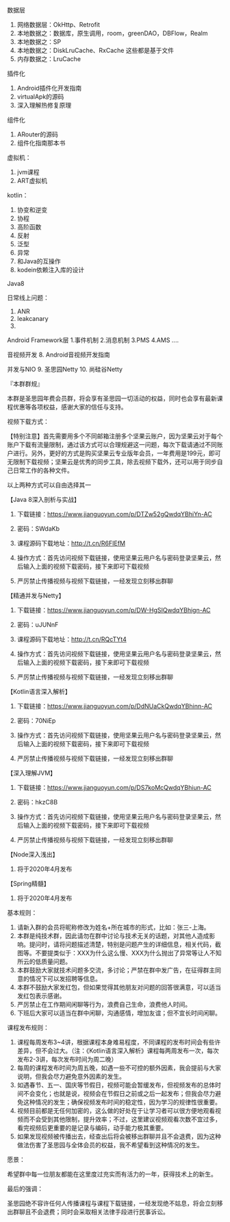 数据层
1. 网络数据层：OkHttp、Retrofit
2. 本地数据之：数据库，原生调用，room，greenDAO，DBFlow，Realm
3. 本地数据之：SP
4. 本地数据之：DiskLruCache、RxCache  这些都是基于文件
5. 内存数据之：LruCache

插件化
1. Android插件化开发指南
2. virtualApk的源码
3. 深入理解热修复原理

组件化
1. ARouter的源码
2. 组件化指南那本书

虚拟机：
1. jvm课程
2. ART虚拟机

kotlin：
1. 协变和逆变
2. 协程
3. 高阶函数
4. 反射
5. 泛型
6. 异常
7. 和Java的互操作
8. kodein依赖注入库的设计

Java8


日常线上问题：
1. ANR
2. leakcanary
3. 



Android Framework层
1.事件机制
2.消息机制
3.PMS
4.AMS
....

音视频开发
8. Android音视频开发指南

并发与NIO
9. 圣思园Netty
10. 尚硅谷Netty

『本群群规』

本群是圣思园年费会员群，将会享有圣思园一切活动的权益，同时也会享有最新课程优惠等各项权益，感谢大家的信任与支持。

视频下载方式：

【特别注意】首先需要用多个不同邮箱注册多个坚果云账户，因为坚果云对于每个账户下载有流量限制，通过该方式可以合理规避这一问题，每次下载请通过不同账户进行。另外，更好的方式是购买坚果云专业版年会员，一年费用是199元，即可无限制下载视频；坚果云是优秀的同步工具，除去视频下载外，还可以用于同步自己日常工作的各种文件。

以上两种方式可以自由选择其一


【Java 8深入剖析与实战】

1. 下载链接：https://www.jianguoyun.com/p/DTZw52gQwdqYBhiYn-AC

2. 密码：SWdaKb

3. 课程源码下载地址：http://t.cn/R6FIEfM

4. 操作方式：首先访问视频下载链接，使用坚果云用户名与密码登录坚果云，然后输入上面的视频下载密码，接下来即可下载视频

5. 严厉禁止传播视频与视频下载链接，一经发现立刻移出群聊

【精通并发与Netty】

1. 下载链接：https://www.jianguoyun.com/p/DW-HgSIQwdqYBhign-AC

2. 密码：uJUNnF

3. 课程源码下载地址：http://t.cn/RQcTYt4

4. 操作方式：首先访问视频下载链接，使用坚果云用户名与密码登录坚果云，然后输入上面的视频下载密码，接下来即可下载视频

5. 严厉禁止传播视频与视频下载链接，一经发现立刻移出群聊

【Kotlin语言深入解析】

1. 下载链接：https://www.jianguoyun.com/p/DdNUaCkQwdqYBhinn-AC

2. 密码：70NiEp

3. 操作方式：首先访问视频下载链接，使用坚果云用户名与密码登录坚果云，然后输入上面的视频下载密码，接下来即可下载视频

4. 严厉禁止传播视频与视频下载链接，一经发现立刻移出群聊

【深入理解JVM】

1. 下载链接：https://www.jianguoyun.com/p/DS7koMcQwdqYBhiun-AC

2. 密码：hkzC8B

3. 操作方式：首先访问视频下载链接，使用坚果云用户名与密码登录坚果云，然后输入上面的视频下载密码，接下来即可下载视频

4. 严厉禁止传播视频与视频下载链接，一经发现立刻移出群聊


【Node深入浅出】

1. 将于2020年4月发布

【Spring精髓】

1. 将于2020年4月发布


基本规则：

1. 请新入群的会员将昵称修改为姓名+所在城市的形式，比如：张三-上海。
2. 本群是纯技术群，因此请勿在群中讨论与技术无关的话题，对其他人造成影响。提问时，请将问题描述清楚，特别是问题产生的详细信息，相关代码，截图等。不要提类似于：XXX为什么这么慢、XXX为什么抛出了异常等让人不知所云的低质量问题。
3. 本群鼓励大家就技术问题多交流，多讨论；严禁在群中发广告，在征得群主同意的情况下可以发招聘等信息。
4. 本群不鼓励大家发红包，但如果觉得其他朋友对问题的回答很满意，可以适当发红包表示感谢。
5. 严厉禁止在工作期间闲聊等行为，浪费自己生命，浪费他人时间。
6. 下班后大家可以适当在群中闲聊，沟通感情，增加友谊；但不宜长时间闲聊。

课程发布规则：

1. 课程每周发布3~4讲，根据课程本身难易程度，不同课程的发布时间会有些许差异，但不会过大。（注：《Kotlin语言深入解析》课程每两周发布一次，每次发布2-3讲，每次发布时间为周二晚）
2. 每周的课程发布时间为周五晚，如遇一些不可控的额外因素，我会提前与大家说明，但我会尽力避免意外因素的发生。
3. 如遇春节、五一、国庆等节假日，视频可能会暂缓发布，但视频发布的总体时间不会变化；也就是说，视频会在节假日之前或之后一起发布；但我会尽力避免这种情况的发生；确保视频发布时间的稳定性，因为学习的规律性很重要。
4. 视频目前都是无任何加密的，这么做的好处在于让学习者可以很方便地观看视频而不会受到其他限制，提升效率；不过，这里建议视频观看次数不宜过多，看完视频后更重要的是记录与编码，动手能力极其重要。
5. 如果发现视频被传播出去，经查出后将会被移出群聊并且不会退费，因为这种做法伤害了圣思园与全体会员的权益，我不希望看到这种情况的发生。 

愿景：

希望群中每一位朋友都能在这里度过充实而有活力的一年，获得技术上的新生。

最后的强调：

圣思园绝不容许任何人传播课程与课程下载链接，一经发现绝不姑息，将会立刻移出群聊且不会退费；同时会采取相关法律手段进行民事诉讼。
<!--stackedit_data:
eyJoaXN0b3J5IjpbMTY1Mjg5MTA2Myw1OTk1MDk1ODMsMTgwMj
EwNDMxMywtMTIwMTAxMDc5MywtNTE0MjE2MDMxXX0=
-->